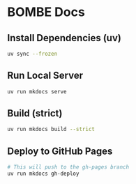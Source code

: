 # BOMBE Docs

## Install Dependencies (uv)

```sh
uv sync --frozen
```

## Run Local Server

```sh
uv run mkdocs serve
```

## Build (strict)

```sh
uv run mkdocs build --strict
```

## Deploy to GitHub Pages

```sh
# This will push to the gh-pages branch
uv run mkdocs gh-deploy
```
